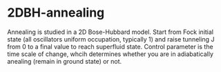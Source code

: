 # 2DBH-annealing
Annealing is studied in a 2D Bose-Hubbard model. Start from Fock initial state (all oscillators uniform occupation, typically 1) and raise tunneling J from 0 to a final value to reach superfluid state. Control parameter is the time scale of change, whcih determines whether you are in adiabatically anealing (remain in ground state) or not.
